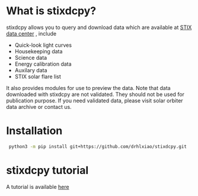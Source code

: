 # What is stixdcpy? 

stixdcpy allows you to query and download data which are available at [STIX data center](https://pub023.cs.technik.fhnw.ch/) , include

- Quick-look light curves
- Housekeeping data
- Science data
- Energy calibration data
- Auxilary data
- STIX solar flare list

It also provides modules for use to preview the data. 
Note that data downloaded with stixdcpy are not validated. They should not be used for publication purpose. 
If you need validated data, please visit solar orbiter data archive or contact us.

# Installation
```sh 
 python3 -m pip install git+https://github.com/drhlxiao/stixdcpy.git


```
# stixdcpy tutorial
A tutorial is available [here](https://github.com/drhlxiao/stixdcpy/blob/master/examples/stixdcpy%20tutorial.ipynb)

